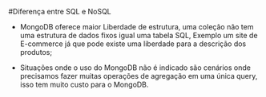#Diferença entre SQL e NoSQL

- MongoDB oferece maior Liberdade de estrutura, uma coleção não tem uma estrutura de dados fixos igual uma tabela SQL, Exemplo um site de E-commerce já que pode existe uma liberdade para a descrição dos produtos;

- Situações onde o uso do MongoDB não é indicado são cenários onde precisamos fazer muitas operações de agregação em uma única query, isso tem muito custo para o MongoDB.